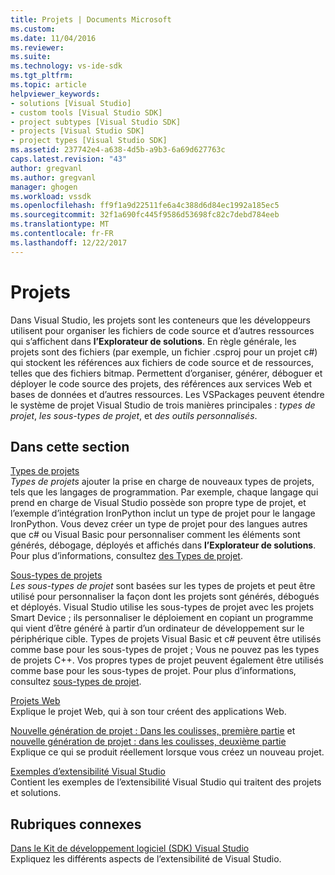 ```yaml
---
title: Projets | Documents Microsoft
ms.custom: 
ms.date: 11/04/2016
ms.reviewer: 
ms.suite: 
ms.technology: vs-ide-sdk
ms.tgt_pltfrm: 
ms.topic: article
helpviewer_keywords:
- solutions [Visual Studio]
- custom tools [Visual Studio SDK]
- project subtypes [Visual Studio SDK]
- projects [Visual Studio SDK]
- project types [Visual Studio SDK]
ms.assetid: 237742e4-a638-4d5b-a9b3-6a69d627763c
caps.latest.revision: "43"
author: gregvanl
ms.author: gregvanl
manager: ghogen
ms.workload: vssdk
ms.openlocfilehash: ff9f1a9d22511fe6a4c388d6d84ec1992a185ec5
ms.sourcegitcommit: 32f1a690fc445f9586d53698fc82c7debd784eeb
ms.translationtype: MT
ms.contentlocale: fr-FR
ms.lasthandoff: 12/22/2017
---
```

# <a name="projects"></a>Projets
Dans Visual Studio, les projets sont les conteneurs que les développeurs utilisent pour organiser les fichiers de code source et d’autres ressources qui s’affichent dans **l’Explorateur de solutions**. En règle générale, les projets sont des fichiers (par exemple, un fichier .csproj pour un projet c#) qui stockent les références aux fichiers de code source et de ressources, telles que des fichiers bitmap. Permettent d’organiser, générer, déboguer et déployer le code source des projets, des références aux services Web et bases de données et d’autres ressources. Les VSPackages peuvent étendre le système de projet Visual Studio de trois manières principales : *types de projet*, *les sous-types de projet*, et *des outils personnalisés*.  
  
## <a name="in-this-section"></a>Dans cette section  
 [Types de projets](../../extensibility/internals/project-types.md)  
 *Types de projets* ajouter la prise en charge de nouveaux types de projets, tels que les langages de programmation. Par exemple, chaque langage qui prend en charge de Visual Studio possède son propre type de projet, et l’exemple d’intégration IronPython inclut un type de projet pour le langage IronPython. Vous devez créer un type de projet pour des langues autres que c# ou Visual Basic pour personnaliser comment les éléments sont générés, débogage, déployés et affichés dans **l’Explorateur de solutions**. Pour plus d’informations, consultez [des Types de projet](../../extensibility/internals/project-types.md).  
  
 [Sous-types de projets](../../extensibility/internals/project-subtypes.md)  
 *Les sous-types de projet* sont basées sur les types de projets et peut être utilisé pour personnaliser la façon dont les projets sont générés, débogués et déployés. Visual Studio utilise les sous-types de projet avec les projets Smart Device ; ils personnaliser le déploiement en copiant un programme qui vient d’être généré à partir d’un ordinateur de développement sur le périphérique cible. Types de projets Visual Basic et c# peuvent être utilisés comme base pour les sous-types de projet ; Vous ne pouvez pas les types de projets C++. Vos propres types de projet peuvent également être utilisés comme base pour les sous-types de projet. Pour plus d’informations, consultez [sous-types de projet](../../extensibility/internals/project-subtypes.md).  
  
 [Projets Web](../../extensibility/internals/web-projects.md)  
 Explique le projet Web, qui à son tour créent des applications Web.  
  
 [Nouvelle génération de projet : Dans les coulisses, première partie](../../extensibility/internals/new-project-generation-under-the-hood-part-one.md) et [nouvelle génération de projet : dans les coulisses, deuxième partie](../../extensibility/internals/new-project-generation-under-the-hood-part-two.md)  
 Explique ce qui se produit réellement lorsque vous créez un nouveau projet.  
  
 [Exemples d’extensibilité Visual Studio](http://aka.ms/vs2015sdksamples)  
 Contient les exemples de l’extensibilité Visual Studio qui traitent des projets et solutions.  
  
## <a name="related-sections"></a>Rubriques connexes  
 [Dans le Kit de développement logiciel (SDK) Visual Studio](../../extensibility/internals/inside-the-visual-studio-sdk.md)  
 Expliquez les différents aspects de l’extensibilité de Visual Studio.